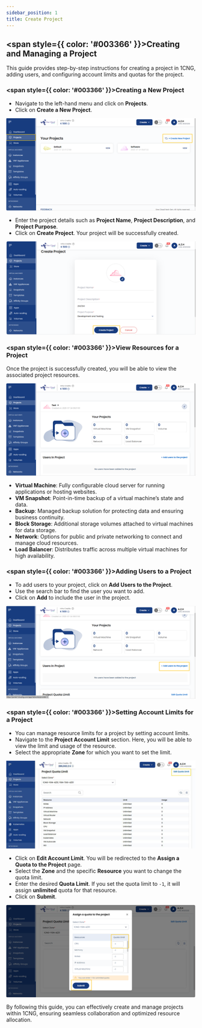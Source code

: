 ```yaml
---
sidebar_position: 1
title: Create Project
---
```


## <span style={{ color: '#003366' }}>Creating and Managing a Project</span>

This guide provides step-by-step instructions for creating a project in 1CNG, adding users, and configuring account limits and quotas for the project.

### <span style={{ color: '#003366' }}>Creating a New Project</span>

- Navigate to the left-hand menu and click on **Projects**.
- Click on **Create a New Project**.

![Create Project](imgs/create-project.png)

- Enter the project details such as **Project Name**, **Project Description**, and **Project Purpose**.
- Click on **Create Project**. Your project will be successfully created.

![New Project Details](imgs/create-project-submit.png)

### <span style={{ color: '#003366' }}>View Resources for a Project</span>

Once the project is successfully created, you will be able to view the associated project resources.

![Project Resources](imgs/view-sources.png)

- **Virtual Machine**: Fully configurable cloud server for running applications or hosting websites.
- **VM Snapshot**: Point-in-time backup of a virtual machine’s state and data.
- **Backup**: Managed backup solution for protecting data and ensuring business continuity.
- **Block Storage**: Additional storage volumes attached to virtual machines for data storage.
- **Network**: Options for public and private networking to connect and manage cloud resources.
- **Load Balancer**: Distributes traffic across multiple virtual machines for high availability.

### <span style={{ color: '#003366' }}>Adding Users to a Project</span>

- To add users to your project, click on **Add Users to the Project**.
- Use the search bar to find the user you want to add.
- Click on **Add** to include the user in the project.

![Add User](imgs/add-users.png)

### <span style={{ color: '#003366' }}>Setting Account Limits for a Project</span>

- You can manage resource limits for a project by setting account limits.
- Navigate to the **Project Account Limit** section. Here, you will be able to view the limit and usage of the resource.
- Select the appropriate **Zone** for which you want to set the limit.

![Account Limits](imgs/account-limit.jpg)

- Click on **Edit Account Limit**. You will be redirected to the **Assign a Quota to the Project** page.
- Select the **Zone** and the specific **Resource** you want to change the quota limit.
- Enter the desired **Quota Limit**. If you set the quota limit to `-1`, it will assign **unlimited** quota for that resource.
- Click on **Submit**.

![Increase Quota](imgs/assign-quota.png)

By following this guide, you can effectively create and manage projects within 1CNG, ensuring seamless collaboration and optimized resource allocation.
